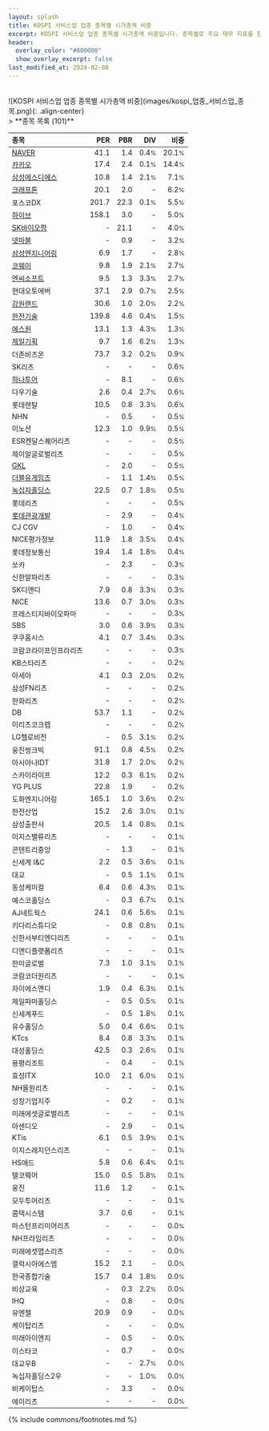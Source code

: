 ```yaml
---
layout: splash
title: KOSPI 서비스업 업종 종목별 시가총액 비중
excerpt: KOSPI 서비스업 업종 종목별 시가총액 비중입니다. 종목별로 주요 재무 지표를 함께 표시합니다.
header:
  overlay_color: "#800000"
  show_overlay_excerpt: false
last_modified_at: 2024-02-08
---
```

<br>
![KOSPI 서비스업 업종 종목별 시가총액 비중](images/kospi_업종_서비스업_종목.png){: .align-center}
<br>
> **종목 목록 (101)**<a id="list"></a>

| **종목** | **PER** | **PBR** | **DIV** | **비중** |
| :------- | ------: | ------: | ------: | -------: |
| [NAVER](/035420/) | 41.1 | 1.4 | 0.4<small>%</small> | 20.1<small>%</small> |
| [카카오](/035720/) | 17.4 | 2.4 | 0.1<small>%</small> | 14.4<small>%</small> |
| [삼성에스디에스](/018260/) | 10.8 | 1.4 | 2.1<small>%</small> | 7.1<small>%</small> |
| [크래프톤](/259960/) | 20.1 | 2.0 | - | 6.2<small>%</small> |
| 포스코DX | 201.7 | 22.3 | 0.1<small>%</small> | 5.5<small>%</small> |
| [하이브](/352820/) | 158.1 | 3.0 | - | 5.0<small>%</small> |
| [SK바이오팜](/326030/) | - | 21.1 | - | 4.0<small>%</small> |
| [넷마블](/251270/) | - | 0.9 | - | 3.2<small>%</small> |
| [삼성엔지니어링](/028050/) | 6.9 | 1.7 | - | 2.8<small>%</small> |
| [코웨이](/021240/) | 9.8 | 1.9 | 2.1<small>%</small> | 2.7<small>%</small> |
| [엔씨소프트](/036570/) | 9.5 | 1.3 | 3.3<small>%</small> | 2.7<small>%</small> |
| 현대오토에버 | 37.1 | 2.9 | 0.7<small>%</small> | 2.5<small>%</small> |
| [강원랜드](/035250/) | 30.6 | 1.0 | 2.0<small>%</small> | 2.2<small>%</small> |
| [한전기술](/052690/) | 139.8 | 4.6 | 0.4<small>%</small> | 1.5<small>%</small> |
| [에스원](/012750/) | 13.1 | 1.3 | 4.3<small>%</small> | 1.3<small>%</small> |
| [제일기획](/030000/) | 9.7 | 1.6 | 6.2<small>%</small> | 1.3<small>%</small> |
| 더존비즈온 | 73.7 | 3.2 | 0.2<small>%</small> | 0.9<small>%</small> |
| SK리츠 | - | - | - | 0.6<small>%</small> |
| [하나투어](/039130/) | - | 8.1 | - | 0.6<small>%</small> |
| 다우기술 | 2.6 | 0.4 | 2.7<small>%</small> | 0.6<small>%</small> |
| 롯데렌탈 | 10.5 | 0.8 | 3.3<small>%</small> | 0.6<small>%</small> |
| NHN | - | 0.5 | - | 0.5<small>%</small> |
| 이노션 | 12.3 | 1.0 | 9.9<small>%</small> | 0.5<small>%</small> |
| ESR켄달스퀘어리츠 | - | - | - | 0.5<small>%</small> |
| 제이알글로벌리츠 | - | - | - | 0.5<small>%</small> |
| [GKL](/114090/) | - | 2.0 | - | 0.5<small>%</small> |
| [더블유게임즈](/192080/) | - | 1.1 | 1.4<small>%</small> | 0.5<small>%</small> |
| [녹십자홀딩스](/005250/) | 22.5 | 0.7 | 1.8<small>%</small> | 0.5<small>%</small> |
| 롯데리츠 | - | - | - | 0.5<small>%</small> |
| [롯데관광개발](/032350/) | - | 2.9 | - | 0.4<small>%</small> |
| CJ CGV | - | 1.0 | - | 0.4<small>%</small> |
| NICE평가정보 | 11.9 | 1.8 | 3.5<small>%</small> | 0.4<small>%</small> |
| 롯데정보통신 | 19.4 | 1.4 | 1.8<small>%</small> | 0.4<small>%</small> |
| 쏘카 | - | 2.3 | - | 0.3<small>%</small> |
| 신한알파리츠 | - | - | - | 0.3<small>%</small> |
| SK디앤디 | 7.9 | 0.8 | 3.3<small>%</small> | 0.3<small>%</small> |
| NICE | 13.6 | 0.7 | 3.0<small>%</small> | 0.3<small>%</small> |
| 프레스티지바이오파마 | - | - | - | 0.3<small>%</small> |
| SBS | 3.0 | 0.6 | 3.9<small>%</small> | 0.3<small>%</small> |
| 쿠쿠홈시스 | 4.1 | 0.7 | 3.4<small>%</small> | 0.3<small>%</small> |
| 코람코라이프인프라리츠 | - | - | - | 0.3<small>%</small> |
| KB스타리츠 | - | - | - | 0.2<small>%</small> |
| 아세아 | 4.1 | 0.3 | 2.0<small>%</small> | 0.2<small>%</small> |
| 삼성FN리츠 | - | - | - | 0.2<small>%</small> |
| 한화리츠 | - | - | - | 0.2<small>%</small> |
| DB | 53.7 | 1.1 | - | 0.2<small>%</small> |
| 이리츠코크렙 | - | - | - | 0.2<small>%</small> |
| LG헬로비전 | - | 0.5 | 3.1<small>%</small> | 0.2<small>%</small> |
| 웅진씽크빅 | 91.1 | 0.8 | 4.5<small>%</small> | 0.2<small>%</small> |
| 아시아나IDT | 31.8 | 1.7 | 2.0<small>%</small> | 0.2<small>%</small> |
| 스카이라이프 | 12.2 | 0.3 | 6.1<small>%</small> | 0.2<small>%</small> |
| YG PLUS | 22.8 | 1.9 | - | 0.2<small>%</small> |
| 도화엔지니어링 | 165.1 | 1.0 | 3.6<small>%</small> | 0.2<small>%</small> |
| 한전산업 | 15.2 | 2.6 | 3.0<small>%</small> | 0.1<small>%</small> |
| 삼성출판사 | 20.5 | 1.4 | 0.8<small>%</small> | 0.1<small>%</small> |
| 이지스밸류리츠 | - | - | - | 0.1<small>%</small> |
| 콘텐트리중앙 | - | 1.3 | - | 0.1<small>%</small> |
| 신세계 I&C | 2.2 | 0.5 | 3.6<small>%</small> | 0.1<small>%</small> |
| 대교 | - | 0.5 | 1.1<small>%</small> | 0.1<small>%</small> |
| 동성케미컬 | 6.4 | 0.6 | 4.3<small>%</small> | 0.1<small>%</small> |
| 예스코홀딩스 | - | 0.3 | 6.7<small>%</small> | 0.1<small>%</small> |
| AJ네트웍스 | 24.1 | 0.6 | 5.6<small>%</small> | 0.1<small>%</small> |
| 키다리스튜디오 | - | 0.8 | 0.8<small>%</small> | 0.1<small>%</small> |
| 신한서부티엔디리츠 | - | - | - | 0.1<small>%</small> |
| 디앤디플랫폼리츠 | - | - | - | 0.1<small>%</small> |
| 한미글로벌 | 7.3 | 1.0 | 3.1<small>%</small> | 0.1<small>%</small> |
| 코람코더원리츠 | - | - | - | 0.1<small>%</small> |
| 자이에스앤디 | 1.9 | 0.4 | 6.3<small>%</small> | 0.1<small>%</small> |
| 제일파마홀딩스 | - | 0.5 | 0.5<small>%</small> | 0.1<small>%</small> |
| 신세계푸드 | - | 0.5 | 1.8<small>%</small> | 0.1<small>%</small> |
| 유수홀딩스 | 5.0 | 0.4 | 6.6<small>%</small> | 0.1<small>%</small> |
| KTcs | 8.4 | 0.8 | 3.3<small>%</small> | 0.1<small>%</small> |
| 대성홀딩스 | 42.5 | 0.3 | 2.6<small>%</small> | 0.1<small>%</small> |
| 용평리조트 | - | 0.4 | - | 0.1<small>%</small> |
| 효성ITX | 10.0 | 2.1 | 6.0<small>%</small> | 0.1<small>%</small> |
| NH올원리츠 | - | - | - | 0.1<small>%</small> |
| 성창기업지주 | - | 0.2 | - | 0.1<small>%</small> |
| 미래에셋글로벌리츠 | - | - | - | 0.1<small>%</small> |
| 아센디오 | - | 2.9 | - | 0.1<small>%</small> |
| KTis | 6.1 | 0.5 | 3.9<small>%</small> | 0.1<small>%</small> |
| 이지스레지던스리츠 | - | - | - | 0.1<small>%</small> |
| HS애드 | 5.8 | 0.6 | 6.4<small>%</small> | 0.1<small>%</small> |
| 텔코웨어 | 15.0 | 0.5 | 5.8<small>%</small> | 0.1<small>%</small> |
| 웅진 | 11.6 | 1.2 | - | 0.1<small>%</small> |
| 모두투어리츠 | - | - | - | 0.1<small>%</small> |
| 콤텍시스템 | 3.7 | 0.6 | - | 0.1<small>%</small> |
| 마스턴프리미어리츠 | - | - | - | 0.0<small>%</small> |
| NH프라임리츠 | - | - | - | 0.0<small>%</small> |
| 미래에셋맵스리츠 | - | - | - | 0.0<small>%</small> |
| 갤럭시아에스엠 | 15.2 | 2.1 | - | 0.0<small>%</small> |
| 한국종합기술 | 15.7 | 0.4 | 1.8<small>%</small> | 0.0<small>%</small> |
| 비상교육 | - | 0.3 | 2.2<small>%</small> | 0.0<small>%</small> |
| IHQ | - | 0.8 | - | 0.0<small>%</small> |
| 유엔젤 | 20.9 | 0.9 | - | 0.0<small>%</small> |
| 케이탑리츠 | - | - | - | 0.0<small>%</small> |
| 미래아이앤지 | - | 0.5 | - | 0.0<small>%</small> |
| 이스타코 | - | 0.7 | - | 0.0<small>%</small> |
| 대교우B | - | - | 2.7<small>%</small> | 0.0<small>%</small> |
| 녹십자홀딩스2우 | - | - | 1.0<small>%</small> | 0.0<small>%</small> |
| 비케이탑스 | - | 3.3 | - | 0.0<small>%</small> |
| 에이리츠 | - | - | - | 0.0<small>%</small> |

{% include commons/footnotes.md %}